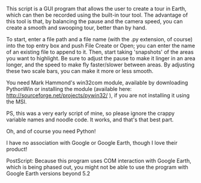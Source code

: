 This script is a GUI program that allows the user to create a tour in Earth, which can then be recorded using the built-in tour tool. The advantage of this tool is that, by balancing the pause and the camera speed, you can create a smooth and swooping tour, better than by hand.

To start, enter a file path and a file name (with the .py extension, of course) into the top entry box and push File Create or Open; you can enter the name of an existing file to append to it. Then, start taking 'snapshots' of the areas you want to highlight. Be sure to adjust the pause to make it linger in an area longer, and the speed to make fly faster/slower between areas. By adjusting these two scale bars, you can make it more or less smooth.

You need Mark Hammond's win32com module, available by downloading PythonWin or installing the module (available here: http://sourceforge.net/projects/pywin32/ ), if you are not installing it using the MSI.

PS, this was a very early script of mine, so please ignore the crappy variable names and noodle code. It works, and that's that best part.


Oh, and of course you need Python!

I have no association with Google or Google Earth, though I love their product!

PostScript: Because this program uses COM interaction with Google Earth, which is being phased out, you might not be able to use the program with Google Earth versions beyond 5.2